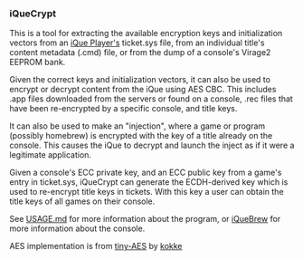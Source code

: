 ### iQueCrypt

This is a tool for extracting the available encryption keys and initialization vectors from an [iQue Player's](https://en.wikipedia.org/wiki/IQue_Player) ticket.sys file, from an individual title's content metadata (.cmd) file, or from the dump of a console's Virage2 EEPROM bank.  

Given the correct keys and initialization vectors, it can also be used to encrypt or decrypt content from the iQue using AES CBC. This includes .app files downloaded from the servers or found on a console, .rec files that have been re-encrypted by a specific console, and title keys.  

It can also be used to make an "injection", where a game or program (possibly homebrew) is encrypted with the key of a title already on the console. This causes the iQue to decrypt and launch the inject as if it were a legitimate application.  

Given a console's ECC private key, and an ECC public key from a game's entry in ticket.sys, iQueCrypt can generate the ECDH-derived key which is used to re-encrypt title keys in tickets. With this key a user can obtain the title keys of all games on their console.  

See [USAGE.md](/USAGE.md) for more information about the program, or [iQueBrew](http://www.iquebrew.org/) for more information about the console.  

AES implementation is from [tiny-AES](https://github.com/kokke/tiny-AES-c) by [kokke](https://github.com/kokke)  
